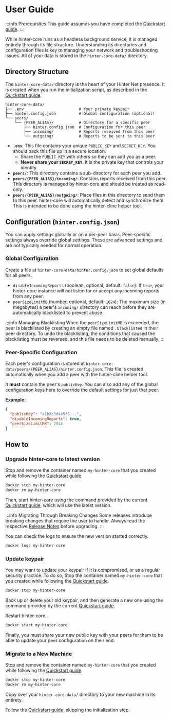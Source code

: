 # User Guide

:::info Prerequisites
This guide assumes you have completed the [Quickstart guide](../hinter-net/quickstart.md).
:::

While hinter-core runs as a headless background service, it is managed entirely through its file structure.
Understanding its directories and configuration files is key to managing your network and troubleshooting issues.
All of your data is stored in the `hinter-core-data/` directory.

## Directory Structure

The `hinter-core-data/` directory is the heart of your Hinter Net presence.
It is created when you run the initialization script, as described in the [Quickstart guide](../hinter-net/quickstart.md).

```
hinter-core-data/
├── .env                        # Your private keypair
├── hinter.config.json          # Global configuration (optional)
└── peers/
    └── {PEER_ALIAS}/           # Directory for a specific peer
        ├── hinter.config.json  # Configuration for this peer
        ├── incoming/           # Reports received from this peer
        └── outgoing/           # Reports to be sent to this peer
```

- **`.env`**: This file contains your unique `PUBLIC_KEY` and `SECRET_KEY`. You should back this file up in a secure location.
  - Share the `PUBLIC_KEY` with others so they can add you as a peer.
  - **Never share your `SECRET_KEY`**.
    It is the private key that controls your identity.
- **`peers/`**: This directory contains a sub-directory for each peer you add.
- **`peers/{PEER_ALIAS}/incoming/`**: Contains reports received from this peer.
  This directory is managed by hinter-core and should be treated as read-only.
- **`peers/{PEER_ALIAS}/outgoing/`**: Place files in this directory to send them to this peer.
  hinter-core will automatically detect and synchronize them.
  This is intended to be done using the hinter-cline helper tool.

## Configuration (`hinter.config.json`)

You can apply settings globally or on a per-peer basis.
Peer-specific settings always override global settings.
These are advanced settings and are not typically needed for normal operation.

### Global Configuration

Create a file at `hinter-core-data/hinter.config.json` to set global defaults for all peers.

- `disableIncomingReports` (boolean, optional, default: `false`): If `true`, your hinter-core instance will not listen for or accept any incoming reports from any peer.
- `peerSizeLimitMB` (number, optional, default: `1024`): The maximum size (in megabytes) a peer's `incoming/` directory can reach before they are automatically blacklisted to prevent abuse.

:::info Managing Blacklisting
When the `peerSizeLimitMB` is exceeded, the peer is blacklisted by creating an empty file named `.blacklisted` in their peer directory.
To undo the blacklisting, the conditions that caused the blacklisting must be reversed, and this file needs to be deleted manually.
:::

### Peer-Specific Configuration

Each peer's configuration is stored at `hinter-core-data/peers/{PEER_ALIAS}/hinter.config.json`.
This file is created automatically when you add a peer with the hinter-cline helper tool.

It **must** contain the peer's `publicKey`.
You can also add any of the global configuration keys here to override the default settings for just that peer.

**Example:**

```json
{
  "publicKey": "a1b2c3d4e5f6...",
  "disableIncomingReports": true,
  "peerSizeLimitMB": 2048
}
```

## How to

### Upgrade hinter-core to latest version

Stop and remove the container named `my-hinter-core` that you created while following the [Quickstart guide](../hinter-net/quickstart.md).

```sh
docker stop my-hinter-core
docker rm my-hinter-core
```

Then, start hinter-core using the command provided by the current [Quickstart guide](../hinter-net/quickstart.md), which will use the latest version.

:::info Migrating Through Breaking Changes
Some releases introduce breaking changes that require the user to handle.
Always read the respective [Release Notes](https://github.com/hinter-net/hinter-core/releases) before upgrading.
:::

You can check the logs to ensure the new version started correctly.

```sh
docker logs my-hinter-core
```

### Update keypair

You may want to update your keypair if it is compromised, or as a regular security practice.
To do so, Stop the container named `my-hinter-core` that you created while following the [Quickstart guide](../hinter-net/quickstart.md).

```sh
docker stop my-hinter-core
```

Back up or delete your old keypair, and then generate a new one using the command provided by the current [Quickstart guide](../hinter-net/quickstart.md).

Restart hinter-core.

```sh
docker start my-hinter-core
```

Finally, you must share your new public key with your peers for them to be able to update your peer configuration on their end.

### Migrate to a New Machine

Stop and remove the container named `my-hinter-core` that you created while following the [Quickstart guide](../hinter-net/quickstart.md).

```sh
docker stop my-hinter-core
docker rm my-hinter-core
```

Copy over your `hinter-core-data/` directory to your new machine in its entirety.

Follow the [Quickstart guide](../hinter-net/quickstart.md), skipping the initialization step.
